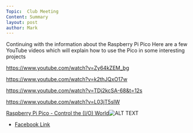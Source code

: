 ```yaml
---
Topic:  Club Meeting
Content: Summary
layout: post
author: Mark
---
```

Continuing with the information about the Raspberry Pi Pico 
Here are a few YouTube videos which  will explain how to use the Pico in some interesting projects

https://www.youtube.com/watch?v=Zy64kZEM_bg

https://www.youtube.com/watch?v=k2thJQxO17w

https://www.youtube.com/watch?v=TDj2kcSA-68&t=12s

https://www.youtube.com/watch?v=L03jT5slW

[Raspberry Pi Pico - Control the (I/O) World](https://l.facebook.com/l.php?u=https%3A%2F%2Fwww.youtube.com%2Fwatch%3Fv%3DZy64kZEM_bg&h=AT3P42mI2eBFRo-PO6Q0M7PaWO0Sd-s2R9fSFTmYIY62DdymCu28nYrovX-sZDVLGHK-uxZGUFxvZ3FZRt0vo6_i0F-rZqbs41QgOkZEGvGTOk1uYsaMO6Ol64OHL3KZ&s=1)![ALT TEXT](https://external.fbhx6-1.fna.fbcdn.net/emg1/v/t13/4403361163191830620?url=https%3A%2F%2Fi.ytimg.com%2Fvi%2FZy64kZEM_bg%2Fmaxresdefault.jpg&fb_obo=1&utld=ytimg.com&stp=c0.5000x0.5000f_dst-emg0_p720x720_q75&ccb=13-1&oh=06_AbGHE3EVkj-4zmfHdyqlYkBEUnuTYJo2WHQ4iy81Y_9hsg&oe=65286F47&_nc_sid=e609ca)

* [Facebook Link](https://www.facebook.com/1481985248595237/posts/4907690179358043/)


